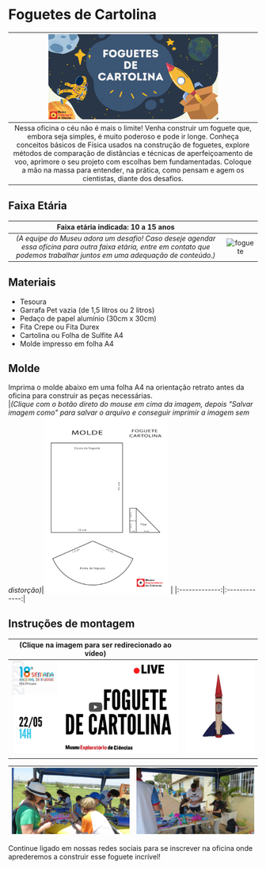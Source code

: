# Foguetes de Cartolina

|<img src="foguete.png" width="70%" height="70%">  |
|:-------------:|
|Nessa oficina o céu não é mais o limite! Venha construir um foguete que, embora seja simples, é muito poderoso e pode ir longe. Conheça conceitos básicos de Física usados na construção de foguetes, explore métodos de comparação de distâncias e técnicas de aperfeiçoamento de voo, aprimore o seu projeto com escolhas bem fundamentadas. Coloque a mão na massa para entender, na prática, como pensam e agem os cientistas, diante dos desafios.|


## Faixa Etária

|Faixa etária indicada: 10 a 15 anos ||
|:-------------:|:-------------:|
|*(A equipe do Museu adora um desafio! Caso deseje agendar essa oficina para outra faixa etária, entre em contato que podemos trabalhar juntos em uma adequação de conteúdo.)*|![foguete](Semtítulo.png)|

## Materiais
* Tesoura
* Garrafa Pet vazia (de 1,5 litros ou 2 litros)
* Pedaço de papel alumínio (30cm x 30cm)
* Fita Crepe ou Fita Durex
* Cartolina ou Folha de Sulfite A4
* Molde impresso em folha A4

## Molde

Imprima o molde abaixo em uma folha A4 na orientação retrato antes da oficina para construir as peças necessárias.         
|_(Clique com o botão direto do mouse em cima da imagem, depois "Salvar imagem como" para salvar o arquivo e conseguir imprimir a imagem sem distorção)_|<img src="molde-foguete-_1_.png" width="50%" height="50%"> |
|:-------------:|:-------------:|


## Instruções de montagem

|(Clique na imagem para ser redirecionado ao vídeo)||
|:-------------:|:-------------:|
|[<img src="wwwWhatsApp_Image_2021-12-16_at_20.36.20-removebg-preview(2).png">](https://www.youtube.com/watch?v=Heh5Jwt3HI4)|![Foguete](WhatsApp_Image_2021-12-16_at_20.36.20-removebg-preview.png)|

|<img src="FDS_19NOV _foguete crianca (1).JPG" width="100%" height="100%"> |<img src="FDS_19NOV (63).JPG" width="100%" height="100%">|
|:-------------:|:-------------:|


Continue ligado em nossas redes sociais para se inscrever na oficina onde aprederemos a construir esse foguete incrível! 
